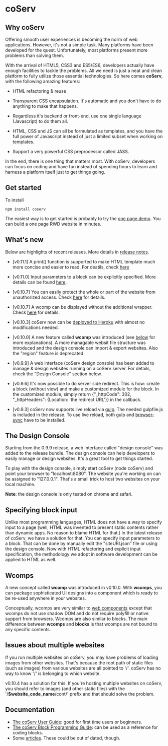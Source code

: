 # coServ

## Why coServ
Offering smooth user experiences is becoming the norm of web applications. However, it's not a simple task. Many platforms have been developed for the quest. Unfortunately, most platforms present more problems than solving them.

With the arrival of HTML5, CSS3 and ES5/ES6, developers actually have enough facilities to tackle the problems. All we need is just a neat and clean platform to fully utilize those essential technologies. So here comes **coServ**, with the following amazing features:

+ HTML refactoring &amp; reuse

+ Transparent CSS encapsulation. It's automatic and you don't have to do anything to make that happens.

+ Regardless it's backend or front-end, use one single language (Javascript) to do them all.

+ HTML, CSS and JS can all be formulated as templates, and you have the full power of Javascript instead of just a limited subset when working on templates.

+ Support a very powerful CSS preprocessor called JASS.

In the end, there is one thing that matters most. With coServ, developers can focus on coding and have fun instead of spending hours to learn and harness a platform itself just to get things going.


## Get started
To install

	npm install coserv

The easiest way is to get started is probably to try the [one page demo](https://github.com/benlue/cows-onePage). You can build a one page RWD website in minutes.


## What's new
Below are highlights of recent releases. More details in [release notes](https://github.com/coimotion/coServ/blob/master/ReleaseNote.md).

+ [v0.11.1] A print() function is supported to make HTML template much more concise and easier to read. For deatils, check [here](https://benlue.gitbooks.io/the-coserv-programming-guide/content/chap1/chapter1.html#print)

+ [v0.11.0] Input parameters to a block can be explicitly specified. More details can be found [here](#blkInput).

+ [v0.10.7] You can easily protect the whole or part of the website from unauthorized access. Check [here](https://benlue.gitbooks.io/coserv-user-guide/content/scenario#accProt) for details.

+ [v0.10.7] A wcomp can be displayed without the additional wrapper. Check [here](https://benlue.gitbooks.io/coserv-user-guide/content/chap5/chapter5.html#dspNoWrapper) for details.

+ [v0.10.3] coServ now can be [deployed to Heroku](https://benlue.gitbooks.io/coserv-user-guide/content/chap6/chapter6.html) with almost no modifications needed.

+ [v0.10.0] A new feature called **wcomp** was introduced (see [below](#wcomp) for more explanations). A more managable websit file structure was introduced and the design console can import &amp; export websites. Also the "region" feature is deprecated.

+ [v0.9.9] A web interface (coServ design console) has been added to manage & design websites running on a coServ server. For details, check the "Design Console" section below.

+ [v0.9.6] It's now possible to do server side redirect. This is how: create a block (without view) and make a customized module for the block. In the customized module, simply return {"_httpCode": 302, "_httpHeaders": {Location: 'the redirect URL'}} in the callback.

+ [v0.9.3] coServ now supports live reload via [gulp](http://gulpjs.com). The needed gulpfile.js is included in the release. To use live reload, both gulp and [browser-sync](http://www.browsersync.io) have to be installed.


## The Design Console
Starting from the 0.9.9 release, a web interface called "design console" was added to the release bundle. The design console can help developers to easily manage or design websites. It's a great tool to get things started.

To play with the design console, simply start coServ (node coServ) and point your browser to "localhost:8080". The website you're working on can be assigned to "127.0.0.1". That's a small trick to host two websites on your local machine.

**Note**: the design console is only tested on chrome and safari.

<a name="blkInput"></a>
## Specifying block input
Unlike most programming languages, HTML does not have a way to specify input to a page (well, HTML was invented to present static contents rather than dynamic apps. No reason to blame HTML for that.) In the latest release of coServ, we have a solution for that. You can specify input parameters to a block. That can be done by manually edit the "siteURI.json" file or using the design console. Now with HTML refactoring and explicit input specification, the methodology we adopt in software development can be applied to HTML as well.

<a name="wcomp"></a>
## Wcomps
A new concept called **wcomp** was introduced in v0.10.0. With **wcomps**, you can package sophisticated UI designs into a component which is ready to be re-used anywhere in your websites.

Conceptually, wcomps are very similar to [web components](http://webcomponents.org/) except that wcomps do not use shadow DOM and do not require polyfill or native support from browsers. Wcomps are also similar to blocks. The main difference between **wcomps** and **blocks** is that wcomps are not bound to any specific contents.


## Issues about multiple websites
If you run multiple websites on coServ, you may have problems of loading images from other websites. That's because the root path of static files (such as images) from various websites are all pointed to '/'. coServ has no way to know '/' is belonging to which website.

v0.10.4 has a solution for this. If you're hosting multiple websites on coServ, you should refer to images (and other static files) with the '/**$website_code_name**/cont/' prefix and that should solve the problem.


## Documentation

+ [The coServ User Guide](https://benlue.gitbooks.io/coserv-user-guide/content/): good for first time users or beginners.
+ [The coServ Block Programming Guide](https://benlue.gitbooks.io/the-coserv-programming-guide/content/): can be used as a reference for coding blocks.
+ Some [articles](http://www.coservjs.org/coserv/doc). These could be out of dated, though.
